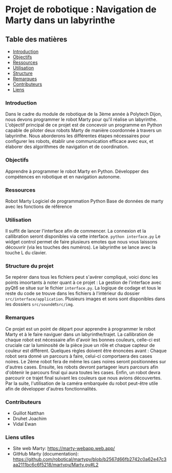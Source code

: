 # Projet de robotique : Navigation de Marty dans un labyrinthe

## Table des matières

* [Introduction](#Introduction)
* [Objectifs](#Objectifs)
* [Ressources](#Ressources)
* [Utilisation](#Utilisation)
* [Structure](#Structure)
* [Remarques](#Remarques)
* [Contributeurs](#Contributeurs)
* [Liens](#Liens)

### **Introduction**

Dans le cadre du module de robotique de la 3ème année à Polytech Dijon, nous devons programmer le robot Marty pour qu'il réalise un labyrinthe. L'objectif principal de ce projet est de concevoir un programme en Python capable de piloter deux robots Marty de manière coordonnée à travers un labyrinthe. Nous aborderons les différentes étapes nécessaires pour configurer les robots, établir une communication efficace avec eux, et élaborer des algorithmes de navigation et de coordination. 

### **Objectifs**

 Apprendre à programmer le robot Marty en Python.
 Développer des compétences en robotique et en navigation autonome.

### **Ressources**

 Robot Marty
 Logiciel de programmation Python
 Base de données de marty avec les fonctions de référence

 ### **Utilisation**

Il suffit de lancer l'interface afin de commencer. La connexion et la callibration seront disponibles via cette interface. 
 ```python interface.py```
 Le widget control permet de faire plusieurs emotes que nous vous laissons découvrir (via les touches des numéros).
 Le labyrinthe se lance avec la touche L du clavier.

### **Structure du projet**

 Se repérer dans tous les fichiers peut s'avérer compliqué, voici donc les points imoortants à noter quant à ce projet : 
 La gestion de l'interface avec pyQt6 se situe sur le fichier ```interface.py```.
 La logique de codage et tous le reste du code se trouve dans les fichiers à l'intérieur du dossier ```src/interface/application```.
 Plusieurs images et sons sont disponibles dans les dossiers ```src/sound```et```src/img```.

### **Remarques**

 Ce projet est un point de départ pour apprendre à programmer le robot Marty et à le faire naviguer dans un labyrinthe/trajet.
 La callibration de chaque robot est nécessaire afin d'avoir les bonnes couleurs, celle-ci est cruciale car la luminosité de la pièce joue un rôle et chaque capteur de couleur est différent.
 Quelques règles doivent être énoncées avant : Chaque robot sera donné un parcours à faire, celui-ci comportaera des cases noires. Le 2ème robot fera de même les caes noires seront positionnées sur d'autres cases.
 Ensuite, les robots devront partageer leurs parcours afin d'obtenir le parcours final qui aura toutes les cases. 
 Enfin, un robot devra parcourir ce trajet final suivant les couleurs que nous avions découvertes.
 Par la suite, l'utilisation de la caméra embarquée du robot peut-être utile afin de développer d'autres fonctionnalités.

### **Contributeurs**

- Guillot Natthan
- Druhet Joachim
- Vidal Ewan

### **Liens utiles**

 - Site web Marty: https://marty-webapp.web.app/
 - GitHub Marty (documentation): https://github.com/robotical/martypy/blob/b2567d66fb2742c0a62e47c3aa2111bc6c6f5218/martypy/Marty.py#L2
